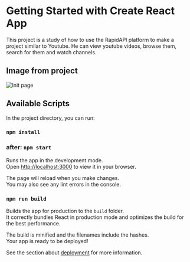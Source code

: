 # Getting Started with Create React App

This project is a study of how to use the RapidAPI platform to make a project similar to Youtube. He can view youtube videos, browse them, search for them and watch channels.

## Image from project

![Init page](https://i.imgur.com/XwyuQxC.png)

## Available Scripts

In the project directory, you can run:

### `npm install`


### after: `npm start`

Runs the app in the development mode.\
Open [http://localhost:3000](http://localhost:3000) to view it in your browser.

The page will reload when you make changes.\
You may also see any lint errors in the console.

### `npm run build`

Builds the app for production to the `build` folder.\
It correctly bundles React in production mode and optimizes the build for the best performance.

The build is minified and the filenames include the hashes.\
Your app is ready to be deployed!

See the section about [deployment](https://facebook.github.io/create-react-app/docs/deployment) for more information.